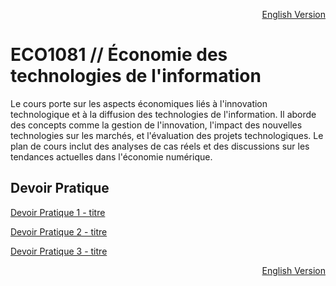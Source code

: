 <p align="right">
  <a href="./README_en.md">English Version</a>
</p>

# ECO1081 // Économie des technologies de l'information 

Le cours porte sur les aspects économiques liés à l'innovation technologique et à la diffusion des technologies de l'information. Il aborde des concepts comme la gestion de l'innovation, l'impact des nouvelles technologies sur les marchés, et l'évaluation des projets technologiques. Le plan de cours inclut des analyses de cas réels et des discussions sur les tendances actuelles dans l'économie numérique. 

## Devoir Pratique
[Devoir Pratique 1 - titre](URL "titre facultatif")

[Devoir Pratique 2 - titre](URL "titre facultatif")

[Devoir Pratique 3 - titre](URL "titre facultatif")

<p align="right">
  <a href="./README_en.md">English Version</a>
</p>